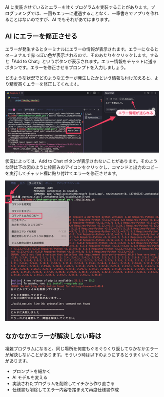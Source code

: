 AI に実装させているとエラーを吐くプログラムを実装することがあります。プログラミングでは、一回もエラーに遭遇することなく、一筆書きでアプリを作れることはないのですが、AI でもそれがあてはまります。

## AI にエラーを修正させる

 エラーが発生するとターミナルにエラーの情報が表示されます。エラーになるとターミナルで赤っぽい色が表示されるので、そのあたりをクリックします。すると「Add to Chat」というボタンが表示されます。エラー情報をチャットに送るボタンです。エラーを修正させるプロンプトを入力しましょう。

どのような状況でどのようなエラーが発生したかという情報も付け加えると、より精度高くエラーを修正してくれます。

![](assets/CleanShot20250817090916@2x.jpg)

状況によっては、Add to Chat ボタンが表示されないことがあります。そのような時は下の図のように枠囲みのアイコンをクリックし、コマンドと出力のコピーを実行してチャット欄に貼り付けてエラーを修正させます。

![](assets/CleanShot20250813082033@2x.jpg)

## なかなかエラーが解決しない時は

複雑プログラムになると、同じ場所を何度もぐるぐりくり返してなかなかエラーが解決しないことがあります。そういう時は以下のようにするとうまくいくことがあります。

- プロンプトを細かく
- AI モデルを変える
- 実装されたプログラムを削除してイチから作り直さる
- 仕様書も削除してエラー内容を踏まえて再度仕様書作成
